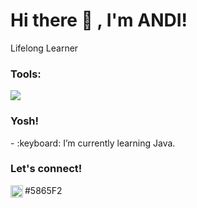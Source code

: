 # <summary><strong>Hi there :wave: , I'm ANDI!</strong></summary>
Lifelong Learner
### <summary><strong>Tools:</strong></summary>
<p>
    <img src="https://img.shields.io/badge/Text%20Editor-Visual%20Studio%20Code-blue?&logo=visual%20studio%20code&logoColor=blue" />
</p>

### <summary><strong>Yosh!</strong></summary>
<p>
    - :keyboard: I’m currently learning Java. </br>
<p>
 
### <summary><strong>Let's connect!</strong></summary>
</a>
<a href="https://www.instagram.com/_ndihm?igsh=MW9ndWxzbnAycHFvcQ==">
  <img align="left" alt="Goo's Instagram" width="20px" src="https://simpleicons.now.sh/instagram/495f7e" />
</a>
#5865F2
